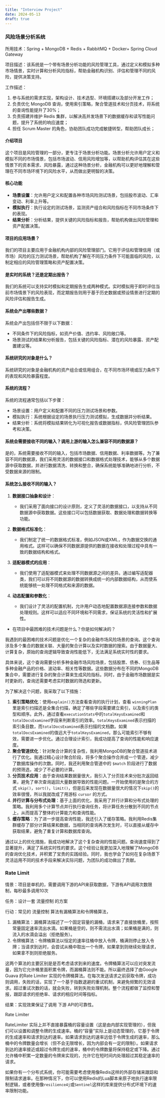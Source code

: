 ```yaml
---
title: "Interview Project"
date: 2024-05-13
draft: true
---
```


### 风险场景分析系统

所用技术：Spring + MongoDB + Redis + RabbitMQ + Docker+ Spring Cloud Gateway  

项目描述：该系统是一个带有场景分析功能的风险管理工具，通过定义和模拟多种市场情景，实时计算和分析风险指标，帮助金融机构识别、评估和管理不同的风险，提供决策支持。 

工作描述： 

1. 参与系统的需求实现，架构设计、技术选型、环境搭建以及部分开发工作；
2. 负责优化 MongoDB  查询，使用索引策略，聚合管道技术和分页技术，将系统的查询性能提升了30%；
3.  负责搭建并维护 Redis  集群，以解决高并发场景下的数据缓存和读写性能问题，提升了系统的响应速度；
4. 担任 Scrum Master  的角色，协助团队成功完成敏捷转型，帮助团队成长；

#### 介绍项目

这个项目是风险管理的一部分，更专注于场景分析功能。场景分析允许用户定义和模拟不同的市场情景，包括市场波动、信用风险增加等，以帮助机构评估其在这些情景下的资本需求、风险暴露，通过这种场景分析，金融机构可以更好地理解和管理在不同市场环境下的风险水平，从而做出更明智的决策。

#### 核心功能

- **场景设置**：允许用户定义和配置各种市场风险测试场景，包括股市波动、汇率变动、利率上升等。
- **模拟执行**：执行设定的测试场景，监测资产组合和风险指标在不同市场条件下的表现。
- **结果分析**：分析结果，提供关键的风险指标和报告，帮助机构做出风险管理和资产配置决策。



#### 项目的应用场景？

我们的项目主要应用于金融机构内部的风险管理部门。它用于评估和管理信用（或市场）风险的压力测试场景，帮助机构了解在不同压力条件下可能面临的风险，以制定相应的风险管理策略和资产配置决策。



#### 是实时的系统？还是定期出报告？
我们的系统可以支持实时模拟和定期报告生成两种模式。实时模拟用于即时评估当前市场情景下的风险表现，而定期报告则用于基于历史数据或预设情景进行定期的风险评估和报告生成。



#### 系统会产出哪些数据？
系统会产出包括但不限于以下数据：

- 不同条件下的风险指标，如资产价值、违约率、风险敞口等。
- 场景测试的结果和分析报告，包括关键的风险指标、潜在的风险暴露、资产配置建议等。



#### 系统研究的对象是什么？
系统研究的对象是金融机构的资产组合或信用组合，在不同市场环境或压力条件下的表现和风险暴露程度。



#### 系统的流程？
系统的流程通常包括以下步骤：

- 场景设置：用户定义和配置不同的压力测试场景和参数。
- 模拟执行：系统根据设定的场景执行压力测试模拟，生成数据并分析结果。
- 结果分析：系统将模拟结果转化为可视化报告或数据指标，供风险管理团队参考和决策。



#### 系统会需要接收不同的输入？调用上游的输入怎么兼容不同的数据源？
是的，系统需要接收不同的输入，包括市场数据、信用数据、利率数据等。为了兼容不同的数据源，我们采用灵活的数据接口和数据格式处理技术，能够从多个数据源中获取数据，并进行数据清洗、转换和整合，确保系统能够准确地进行分析，不受数据来源的限制。



#### 系统怎么接收不同的输入？

1. **数据接口抽象和设计**：
   - 我们采用了面向接口的设计原则，定义了灵活的数据接口，以支持从不同数据源中获取数据。这些接口可以包括数据获取、数据处理和数据转换等功能。

2. **数据格式标准化**：
   - 我们制定了统一的数据格式标准，例如JSON或XML，作为数据交换的通用格式。这样可以确保不同数据源提供的数据在接收和处理过程中具有一致的数据结构和格式。

3. **适配器模式的应用**：
   - 我们使用了适配器模式来处理不同数据源之间的差异。通过编写适配器类，我们可以将不同数据源的数据转换成统一的内部数据结构，从而使系统能够统一处理不同格式和来源的数据。

4. **动态配置和参数化**：

   - 我们设计了灵活的配置机制，允许用户动态地配置数据源连接参数和数据处理规则。这样可以适应不同环境和不同需求，保证系统的灵活性和扩展性。




- 在项目中最困难的技术问题是什么？你是如何解决的？

我遇到的最困难的技术问题是优化一个复杂的金融市场风险场景的查询。这个查询涉及多个集合的数据关联、大量的聚合计算以及实时数据的搜索。由于数据量大、计算复杂，原始的查询逻辑导致查询性能低下，无法满足系统实时性的要求。

具体来说，这个查询需要分析多种金融市场风险场景，包括股票、债券、衍生品等多种金融产品的价格、波动率、相关性等数据。这些数据分布在不同的MongoDB集合中，需要进行复杂的聚合计算来生成风险指标。同时，由于金融市场数据是实时更新的，查询还需要考虑实时数据的筛选和更新。

为了解决这个问题，我采取了以下措施：

1. **索引策略优化**：使用`explain()`方法查看查询的执行计划，查看 `winningPlan` 里是索引扫描还是全集合扫描，确定了哪些字段需要建立索引，以及索引的类型和顺序。此外，通过查看`executionStats`中的`totalKeysExamined`和`totalDocsExamined`字段来判断索引的效率。`totalKeysExamined`表示扫描的索引条目数，而`totalDocsExamined`表示扫描的文档数。如果`totalDocsExamined`的值远大于`totalKeysExamined`，那么可能索引不够有效，需要进一步优化。通过合理设计索引，我成功提高了查询的性能和响应速度。
2. **聚合管道优化**：针对聚合计算的复杂性，我利用MongoDB的聚合管道技术进行了优化。我通过精心设计聚合阶段，将多个聚合操作合并成一个管道，减少了数据库操作的次数。同时，我还利用聚合管道中的 `$match` 阶段进行了数据的预筛选，减少了不必要的计算。
3. **分页技术应用**：由于查询结果数据量很大，我引入了分页技术来分批次返回结果，避免了单次查询返回大量数据导致的性能问题。一开始使用的是聚合的方式 `skip()`，`sort()`，`limit()`，但是后来发现在数据量很大的情况下`skip()`的效率很慢，所以我就改成了用游标 `cursor` 的方式。
4. **并行计算与分布式处理**：基于上面的优化，我采用了并行计算和分布式处理的策略。我利用多个计算节点并行执行查询任务，将计算任务分散到不同的节点上，从而提高了整体的计算能力和查询性能。
5. **缓存策略**：为了进一步提高查询性能，我还引入了缓存策略。我利用Redis集群缓存了部分计算结果和数据，当相同的查询再次发生时，可以直接从缓存中获取结果，避免了重复计算和数据库查询。

通过以上的优化措施，我成功地解决了这个复杂查询的性能问题。查询速度得到了显著提升，满足了系统实时性的要求。这个经验让我更加深入地理解了MongoDB的查询优化技术，并积累了宝贵的实践经验。同时，我也学会了如何在复杂场景下灵活运用不同的技术手段来解决实际问题，为团队的成功做出了贡献。



### Rate Limit

情景：项目是单机的，需要调用下游的API来获取数据，下游有API调用次数限制，每秒最多调用10次

任务：设计一套 流量控制 的方案

行动：常见的 流量控制 算法有漏桶算法和令牌桶算法，

1. 漏桶算法：漏桶算法描述了一个固定容量的漏桶，请求来了直接放桶里，按照常量固定速率流出水滴。如果桶是空的，则不需流出水滴；如果桶是满的，则流入的水滴会溢出（拒绝服务）。
2. 令牌桶算法：令牌桶算法以恒定的速率往桶中放入令牌，桶满则停止放入令牌；当请求到达时，会尝试从桶中取出一个令牌，如果拿到则继续处理请求，如果拿不到则拒绝服务。

这两个算法的主要区别是是否考虑请求到来的速度。令牌桶算法可以应对突发流量，因为它允许桶里面积累令牌，而漏桶算法则不能。所以最终选择了由Google Guava 的Rate Limiter 实现的令牌桶算法。在每次发送请求之前获取令牌，成功则调用，失败的话，实现了一个基于指数退避的重试机制，来避免频繁的无效请求。超过重试次数的话，就会失败，转到失败处理机制。整个流程都做了监控和警报，跟踪请求的拒绝率、请求的相应时间等指标。

结果：实现效果保证了调用 下游 API的可靠性。

Rate Limiter

RateLimiter 实际上并不直接暴露桶的容量设置（这是由内部实现管理的），但我们可以设置和调整令牌的生成速率。桶的“容量”实际上是动态管理的，它基于令牌的生成速率和请求到达的速率。如果请求到达的速率远低于令牌生成的速率，那么桶中的令牌数量会增长（但不会无限增长，因为内部会有一定的限制）。如果请求到达的速率接近或超过令牌生成的速率，桶中的令牌数量将保持稳定或下降。通过允许桶中积累一定数量的令牌来实现的，允许它在短时间内处理超过其稳定速率的请求。

如果你有一个分布式系统，你可能需要考虑使用像Redis这样的外部存储来跟踪和限制请求速率。在那种情况下，你可以使用Redis的Lua脚本来原子地执行速率限制逻辑，或者使用像`resilience4j`或`Sentinel`这样的库来提供分布式环境下的速率限制功能。

